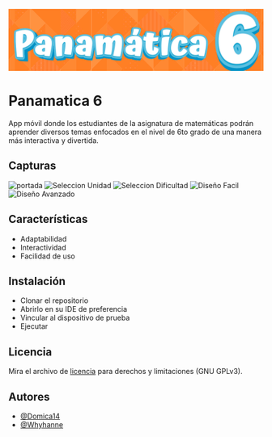 
![Logo](https://github.com/Domica14/Panamatica-6/blob/master/LogoPanamatica.png)


# Panamatica 6

App móvil donde los estudiantes de la asignatura de matemáticas podrán aprender diversos temas enfocados en el nivel de 6to grado de una manera más interactiva y divertida.



## Capturas

<img src="https://github.com/Domica14/Panamatica-6/assets/139078203/fd34e9ea-13f1-4700-b830-1cf12b34671d" alt="portada" width="200px"/> ![Seleccion Unidad](https://github.com/Domica14/Panamatica-6/assets/139078203/45c8e2ac-0dde-45a5-bceb-6e8332520d76)
![Seleccion Dificultad](https://github.com/Domica14/Panamatica-6/assets/139078203/f16a7107-b9ca-4599-bd25-31c30f4c6cf3) ![Diseño Facil](https://github.com/Domica14/Panamatica-6/assets/139078203/cf99537e-7661-4df0-bb3a-e326de7ebc3e)
![Diseño Avanzado](https://github.com/Domica14/Panamatica-6/assets/139078203/34e740fa-39b7-4c0e-a566-1d76600a3050)







## Características

- Adaptabilidad
- Interactividad
- Facilidad de uso



## Instalación

- Clonar el repositorio
- Abrirlo en su IDE de preferencia
- Vincular al dispositivo de prueba
- Ejecutar



## Licencia

Mira el archivo de [licencia](COPYING) para derechos y limitaciones (GNU GPLv3).


## Autores

- [@Domica14](https://github.com/domica14)
- [@Whyhanne](https://github.com/Wyhanne)


